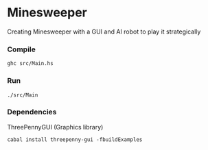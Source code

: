 # Minesweeper   
Creating Minesweeper with a GUI and AI robot to play it strategically    

### Compile
```
ghc src/Main.hs
```

### Run
```
./src/Main
```

### Dependencies

ThreePennyGUI (Graphics library)
```
cabal install threepenny-gui -fbuildExamples
```
